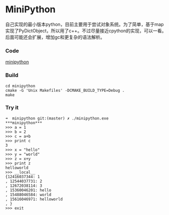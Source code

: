 MiniPython
===========

自己实现的最小版本python，目前主要用于尝试对象系统。为了简单，基于map实现了PyDictObject，所以用了c++。不过尽量接近cpython的实现，可以一看。后面可能还会扩展，增加gc和更复杂的语法解析。


### Code

[minipython](./minipython)

### Build
```
cd minipython
cmake -G 'Unix Makefiles' -DCMAKE_BUILD_TYPE=Debug .
make
```

### Try it 

```
➜  minipython git:(master) ✗ ./minipython.exe 
***minipython***
>>> a = 1
>>> b = 2
>>> c = a+b
>>> print c
3
>>> x = "hello"
>>> y = "world"
>>> z = x+y
>>> print z
helloworld
>>> __local__
{12416037344: 1
, 12544037731: 2
, 12672038114: 3
, 15360046201: hello
, 15488046584: world
, 15616046971: helloworld
, }
>>> exit
```